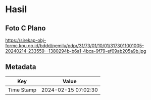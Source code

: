 # Hasil

## Foto C Plano

https://sirekap-obj-formc.kpu.go.id/bddd/pemilu/pdpr/31/73/01/10/01/3173011001005-20240214-233559--1380294b-b6a1-4bca-9f79-ef09ab205a9b.jpg


## Metadata

| Key        | Value               |
| ---------- | ------------------- |
| Time Stamp | 2024-02-15 07:02:30 |



